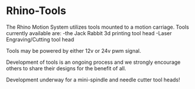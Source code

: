 
# Rhino-Tools
The Rhino Motion System utilizes tools mounted to a motion carriage.  Tools currently available are:
-the Jack Rabbit 3d printing tool head 
-Laser Engraving/Cutting tool head

Tools may be powered by either 12v or 24v pwm signal.

Development of tools is an ongoing process and we strongly encourage others to share their designs for the benefit of all.

Development underway for a mini-spindle and needle cutter tool heads!







